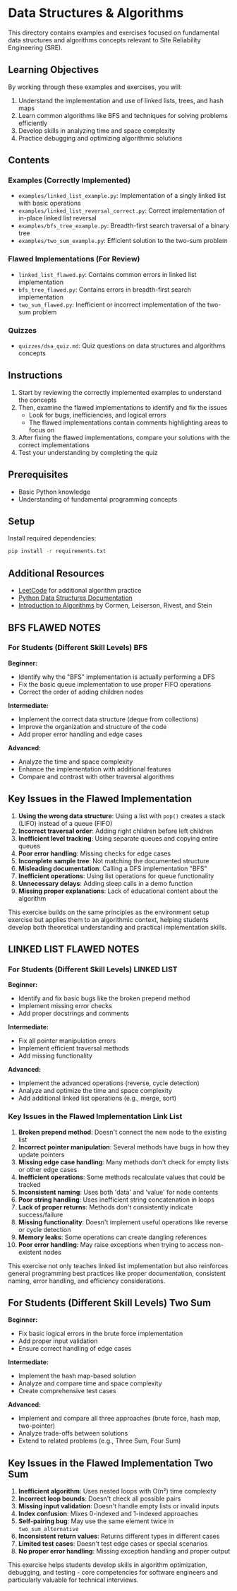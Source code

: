 # Data Structures & Algorithms

This directory contains examples and exercises focused on fundamental data structures and algorithms concepts relevant to Site Reliability Engineering (SRE).

## Learning Objectives

By working through these examples and exercises, you will:

1. Understand the implementation and use of linked lists, trees, and hash maps
2. Learn common algorithms like BFS and techniques for solving problems efficiently
3. Develop skills in analyzing time and space complexity
4. Practice debugging and optimizing algorithmic solutions

## Contents

### Examples (Correctly Implemented)

- `examples/linked_list_example.py`: Implementation of a singly linked list with basic operations
- `examples/linked_list_reversal_correct.py`: Correct implementation of in-place linked list reversal
- `examples/bfs_tree_example.py`: Breadth-first search traversal of a binary tree
- `examples/two_sum_example.py`: Efficient solution to the two-sum problem

### Flawed Implementations (For Review)

- `linked_list_flawed.py`: Contains common errors in linked list implementation
- `bfs_tree_flawed.py`: Contains errors in breadth-first search implementation
- `two_sum_flawed.py`: Inefficient or incorrect implementation of the two-sum problem

### Quizzes

- `quizzes/dsa_quiz.md`: Quiz questions on data structures and algorithms concepts

## Instructions

1. Start by reviewing the correctly implemented examples to understand the concepts
2. Then, examine the flawed implementations to identify and fix the issues
   - Look for bugs, inefficiencies, and logical errors
   - The flawed implementations contain comments highlighting areas to focus on
3. After fixing the flawed implementations, compare your solutions with the correct implementations
4. Test your understanding by completing the quiz

## Prerequisites

- Basic Python knowledge
- Understanding of fundamental programming concepts

## Setup

Install required dependencies:

```bash
pip install -r requirements.txt
```

## Additional Resources

- [LeetCode](https://leetcode.com/) for additional algorithm practice
- [Python Data Structures Documentation](https://docs.python.org/3/tutorial/datastructures.html)
- [Introduction to Algorithms](https://mitpress.mit.edu/books/introduction-algorithms-third-edition) by Cormen, Leiserson, Rivest, and Stein

## BFS FLAWED NOTES

### For Students (Different Skill Levels) BFS

**Beginner:**

- Identify why the "BFS" implementation is actually performing a DFS
- Fix the basic queue implementation to use proper FIFO operations
- Correct the order of adding children nodes

**Intermediate:**

- Implement the correct data structure (deque from collections)
- Improve the organization and structure of the code
- Add proper error handling and edge cases

**Advanced:**

- Analyze the time and space complexity
- Enhance the implementation with additional features
- Compare and contrast with other traversal algorithms

## Key Issues in the Flawed Implementation

1. **Using the wrong data structure**: Using a list with `pop()` creates a stack (LIFO) instead of a queue (FIFO)
2. **Incorrect traversal order**: Adding right children before left children
3. **Inefficient level tracking**: Using separate queues and copying entire queues
4. **Poor error handling**: Missing checks for edge cases
5. **Incomplete sample tree**: Not matching the documented structure
6. **Misleading documentation**: Calling a DFS implementation "BFS"
7. **Inefficient operations**: Using list operations for queue functionality
8. **Unnecessary delays**: Adding sleep calls in a demo function
9. **Missing proper explanations**: Lack of educational content about the algorithm

This exercise builds on the same principles as the environment setup exercise but applies them to an algorithmic context, helping students develop both theoretical understanding and practical implementation skills.

## LINKED LIST FLAWED NOTES

### For Students (Different Skill Levels) LINKED LIST

**Beginner:**

- Identify and fix basic bugs like the broken prepend method
- Implement missing error checks
- Add proper docstrings and comments

**Intermediate:**

- Fix all pointer manipulation errors
- Implement efficient traversal methods
- Add missing functionality

**Advanced:**

- Implement the advanced operations (reverse, cycle detection)
- Analyze and optimize the time and space complexity
- Add additional linked list operations (e.g., merge, sort)

### Key Issues in the Flawed Implementation Link List

1. **Broken prepend method**: Doesn't connect the new node to the existing list
2. **Incorrect pointer manipulation**: Several methods have bugs in how they update pointers
3. **Missing edge case handling**: Many methods don't check for empty lists or other edge cases
4. **Inefficient operations**: Some methods recalculate values that could be tracked
5. **Inconsistent naming**: Uses both 'data' and 'value' for node contents
6. **Poor string handling**: Uses inefficient string concatenation in loops
7. **Lack of proper returns**: Methods don't consistently indicate success/failure
8. **Missing functionality**: Doesn't implement useful operations like reverse or cycle detection
9. **Memory leaks**: Some operations can create dangling references
10. **Poor error handling**: May raise exceptions when trying to access non-existent nodes

This exercise not only teaches linked list implementation but also reinforces general programming best practices like proper documentation, consistent naming, error handling, and efficiency considerations.

## For Students (Different Skill Levels) Two Sum

**Beginner:**

- Fix basic logical errors in the brute force implementation
- Add proper input validation
- Ensure correct handling of edge cases

**Intermediate:**

- Implement the hash map-based solution
- Analyze and compare time and space complexity
- Create comprehensive test cases

**Advanced:**

- Implement and compare all three approaches (brute force, hash map, two-pointer)
- Analyze trade-offs between solutions
- Extend to related problems (e.g., Three Sum, Four Sum)

## Key Issues in the Flawed Implementation Two Sum

1. **Inefficient algorithm**: Uses nested loops with O(n²) time complexity
2. **Incorrect loop bounds**: Doesn't check all possible pairs
3. **Missing input validation**: Doesn't handle empty lists or invalid inputs
4. **Index confusion**: Mixes 0-indexed and 1-indexed approaches
5. **Self-pairing bug**: May use the same element twice in `two_sum_alternative`
6. **Inconsistent return values**: Returns different types in different cases
7. **Limited test cases**: Doesn't test edge cases or special scenarios
8. **No proper error handling**: Missing exception handling and proper output

This exercise helps students develop skills in algorithm optimization, debugging, and testing - core competencies for software engineers and particularly valuable for technical interviews.
